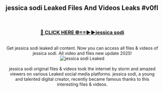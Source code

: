## jessica sodi Leaked Files And Videos Leaks #v0fl
<br>
<div align="center">
<h3><a href="https://watchclip.my.id/jessica sodi" rel="nofollow">🔴 CLICK HERE 🌐==►►jessica sodi</a></h3>
<br>
Get jessica sodi leaked all content. Now you can access all files & videos of jessica sodi. All video and files new update 2025!
<br>
<a href="https://watchclip.my.id/jessica sodi" rel="nofollow" data-target="animated-image.originalLink"><img src="https://i.ibb.co.com/WyWwxjT/player-gif2.gif" alt="jessica sodi Leaked" style="max-width: 100%; display: inline-block;" data-target="animated-image.originalImage"></a>
<br><br>
jessica sodi original files & videos took the internet by storm and amazed viewers on various Leaked social media platforms. jessica sodi, a young and talented digital creator, recently became famous thanks to this interesting files & videos.
</div>
<br>